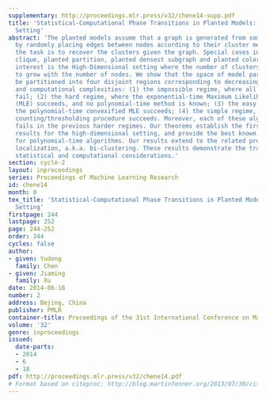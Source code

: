 ```yaml
---
supplementary: http://proceedings.mlr.press/v32/chene14-supp.pdf
title: 'Statistical-Computational Phase Transitions in Planted Models: The High-Dimensional
  Setting'
abstract: 'The planted models assume that a graph is generated from some unknown clusters
  by randomly placing edges between nodes according to their cluster memberships;
  the task is to recover the clusters given the graph. Special cases include planted
  clique, planted partition, planted densest subgraph and planted coloring. Of particular
  interest is the High-Dimensional setting where the number of clusters is allowed
  to grow with the number of nodes. We show that the space of model parameters can
  be partitioned into four disjoint regions corresponding to decreasing statistical
  and computational complexities: (1) the impossible regime, where all algorithms
  fail; (2) the hard regime, where the exponential-time Maximum Likelihood Estimator
  (MLE) succeeds, and no polynomial-time method is known; (3) the easy regime, where
  the polynomial-time convexified MLE succeeds; (4) the simple regime, where a simple
  counting/thresholding procedure succeeds. Moreover, each of these algorithms provably
  fails in the previous harder regimes. Our theorems establish the first minimax recovery
  results for the high-dimensional setting, and provide the best known guarantees
  for polynomial-time algorithms. Our results extend to the related problem of submatrix
  localization, a.k.a. bi-clustering. These results demonstrate the tradeoffs between
  statistical and computational considerations.'
section: cycle-2
layout: inproceedings
series: Proceedings of Machine Learning Research
id: chene14
month: 0
tex_title: 'Statistical-Computational Phase Transitions in Planted Models: The High-Dimensional
  Setting'
firstpage: 244
lastpage: 252
page: 244-252
order: 244
cycles: false
author:
- given: Yudong
  family: Chen
- given: Jiaming
  family: Xu
date: 2014-06-18
number: 2
address: Bejing, China
publisher: PMLR
container-title: Proceedings of the 31st International Conference on Machine Learning
volume: '32'
genre: inproceedings
issued:
  date-parts:
  - 2014
  - 6
  - 18
pdf: http://proceedings.mlr.press/v32/chene14.pdf
# Format based on citeproc: http://blog.martinfenner.org/2013/07/30/citeproc-yaml-for-bibliographies/
---
```

